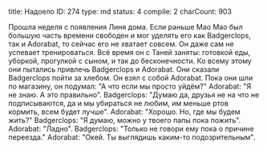 title:          Надоело
ID:             274
type:           md
status:         4
compile:        2
charCount:      903


Прошла неделя с появления Линя дома. Если раньше Мао Мао был большую часть времени свободен и мог уделять его как Badgerclops, так и Adorabat, то сейчас его не хватает совсем. Он даже сам не успевает тренироваться. Всё время он с Таней заняты: готовкой еды, уборкой, прогулкой с сыном, и так до бесконечности. Ко всему этому они пытались привлечь Badgerclops и Adorabat.
Они сказали Badgerclops пойти за хлебом. Он взял с собой Adorabat. Пока они шли по магазину, он подумал: "А что если мы просто уйдём?"
Adorabat: "Я не знаю. А это правильно".
Badgerclops: "Думаю да, друзья не на что не подписываются, да и мы убираться не любим, им меньше ртов кормить, всем будет лучше".
Adorabat: "Хорошо. Но, где мы будем жить?"
Badgerclops: "Я думаю, можно у твоего папы пока пожить".
Adorabat: "Ладно".
Badgerclops: "Только не говори ему пока о причине переезда."
Adorabat: "Окей. Ты выглядишь каким-то подозрительным".